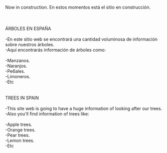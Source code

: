 Now in construction.
En estos momentos está el sitio en construcción.
<br />
<br />
<br />
<br />
ÁRBOLES EN ESPAÑA
<br />
<br />-En este sitio web se encontrará una cantidad voluminosa de información sobre nuestros árboles.
<br />    -Aquí encontrarás información de árboles como:
<br />
<br />        -Manzanos.
<br />        -Naranjos.
<br />        -Pe6ales.
<br />        -Limoneros.
<br />        -Etc
<br />
<br />
<br />
TREES IN SPAIN
<br />
<br />-This site web is going to have a huge information of looking after our trees.
<br />    -Also you'll find information of trees like:
<br />
<br />        -Apple trees.
<br />        -Orange trees.
<br />        -Pear trees.
<br />        -Lemon trees.
<br />        -Etc
